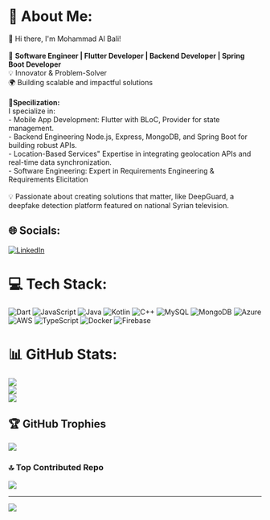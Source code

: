# 💫 About Me:
👋 Hi there, I'm Mohammad Al Bali!  <br><br>🎯 **Software Engineer | Flutter Developer | Backend Developer | Spring Boot Developer**  <br>💡 Innovator & Problem-Solver  <br>🌍 Building scalable and impactful solutions  <br><br>**🚀Specilization:**  <br>I specialize in:  <br>- Mobile App Development: Flutter with BLoC, Provider for state management.  <br>- Backend Engineering Node.js, Express, MongoDB, and Spring Boot for building robust APIs.  <br>- Location-Based Services" Expertise in integrating geolocation APIs and real-time data synchronization.  <br>- Software Engineering: Expert in Requirements Engineering & Requirements Elicitation <br><br>💡 Passionate about creating solutions that matter, like DeepGuard, a deepfake detection platform featured on national Syrian television.  <br>


## 🌐 Socials:
[![LinkedIn](https://img.shields.io/badge/LinkedIn-%230077B5.svg?logo=linkedin&logoColor=white)](https://linkedin.com/in/mohamad-al-bali-84679b271) 

# 💻 Tech Stack:
![Dart](https://img.shields.io/badge/dart-%230175C2.svg?style=for-the-badge&logo=dart&logoColor=white) ![JavaScript](https://img.shields.io/badge/javascript-%23323330.svg?style=for-the-badge&logo=javascript&logoColor=%23F7DF1E) ![Java](https://img.shields.io/badge/java-%23ED8B00.svg?style=for-the-badge&logo=openjdk&logoColor=white) ![Kotlin](https://img.shields.io/badge/kotlin-%237F52FF.svg?style=for-the-badge&logo=kotlin&logoColor=white) ![C++](https://img.shields.io/badge/c++-%2300599C.svg?style=for-the-badge&logo=c%2B%2B&logoColor=white) ![MySQL](https://img.shields.io/badge/mysql-4479A1.svg?style=for-the-badge&logo=mysql&logoColor=white) ![MongoDB](https://img.shields.io/badge/MongoDB-%234ea94b.svg?style=for-the-badge&logo=mongodb&logoColor=white) ![Azure](https://img.shields.io/badge/azure-%230072C6.svg?style=for-the-badge&logo=microsoftazure&logoColor=white) ![AWS](https://img.shields.io/badge/AWS-%23FF9900.svg?style=for-the-badge&logo=amazon-aws&logoColor=white) ![TypeScript](https://img.shields.io/badge/typescript-%23007ACC.svg?style=for-the-badge&logo=typescript&logoColor=white) ![Docker](https://img.shields.io/badge/docker-%230db7ed.svg?style=for-the-badge&logo=docker&logoColor=white) ![Firebase](https://img.shields.io/badge/firebase-%23039BE5.svg?style=for-the-badge&logo=firebase)
# 📊 GitHub Stats:
![](https://github-readme-stats.vercel.app/api?username=MohammadBali&theme=dark&hide_border=false&include_all_commits=true&count_private=false)<br/>
![](https://github-readme-streak-stats.herokuapp.com/?user=MohammadBali&theme=dark&hide_border=false)<br/>
![](https://github-readme-stats.vercel.app/api/top-langs/?username=MohammadBali&theme=dark&hide_border=false&include_all_commits=true&count_private=false&layout=compact)

## 🏆 GitHub Trophies
![](https://github-profile-trophy.vercel.app/?username=MohammadBali&theme=dracula&no-frame=false&no-bg=true&margin-w=4)


### 🔝 Top Contributed Repo
![](https://github-contributor-stats.vercel.app/api?username=MohammadBali&limit=5&theme=dracula&combine_all_yearly_contributions=true)

---
[![](https://visitcount.itsvg.in/api?id=MohammadBali&icon=0&color=2)](https://visitcount.itsvg.in)

<!-- Proudly created with GPRM ( https://gprm.itsvg.in ) -->
